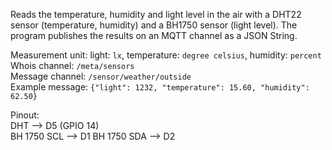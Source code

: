 Reads the temperature, humidity and light level in the air with a DHT22 sensor (temperature, humidity) and a BH1750 sensor (light level). The program publishes the results on an MQTT channel as a JSON String.  
  
Measurement unit: light: `lx`, temperature: `degree celsius`, humidity: `percent`  
Whois channel: `/meta/sensors`  
Message channel: `/sensor/weather/outside`  
Example message: `{"light": 1232, "temperature": 15.60, "humidity": 62.50}` 
  
Pinout:  
DHT --> D5 (GPIO 14)  
BH 1750 SCL --> D1
BH 1750 SDA --> D2
